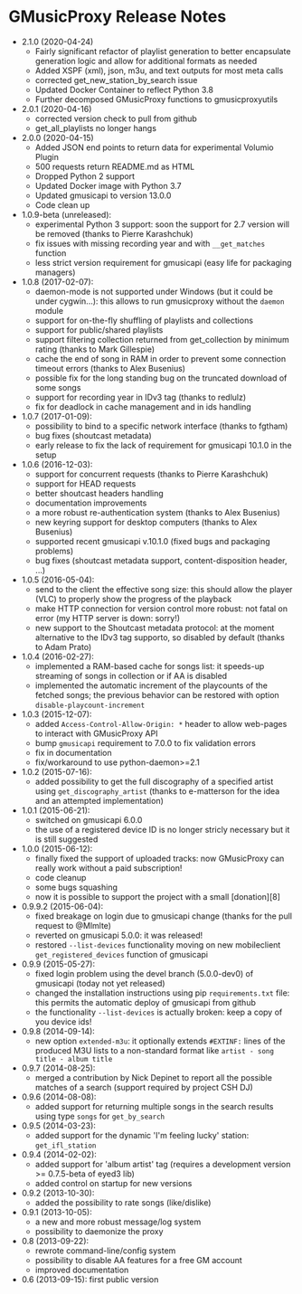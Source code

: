 # GMusicProxy Release Notes

- 2.1.0 (2020-04-24)
  - Fairly significant refactor of playlist generation to better encapsulate generation logic and allow for additional formats as needed
  - Added XSPF (xml), json, m3u, and text outputs for most meta calls
  - corrected get_new_station_by_search issue
  - Updated Docker Container to reflect Python 3.8
  - Further decomposed GMusicProxy functions to gmusicproxyutils
- 2.0.1 (2020-04-16)
  - corrected version check to pull from github
  - get_all_playlists no longer hangs
- 2.0.0 (2020-04-15)
  - Added JSON end points to return data for experimental Volumio Plugin
  - 500 requests return README.md as HTML
  - Dropped Python 2 support
  - Updated Docker image with Python 3.7
  - Updated gmusicapi to version 13.0.0
  - Code clean up
- 1.0.9-beta (unreleased):
  - experimental Python 3 support: soon the support for 2.7 version will be removed (thanks to Pierre Karashchuk)
  - fix issues with missing recording year and with `__get_matches` function
  - less strict version requirement for gmusicapi (easy life for packaging managers)
- 1.0.8 (2017-02-07):
  - daemon-mode is not supported under Windows (but it could be under cygwin...): this allows to run gmusicproxy without the `daemon` module
  - support for on-the-fly shuffling of playlists and collections
  - support for public/shared playlists
  - support filtering collection returned from get_collection by minimum rating (thanks to Mark Gillespie)
  - cache the end of song in RAM in order to prevent some connection timeout errors (thanks to Alex Busenius)
  - possible fix for the long standing bug on the truncated download of some songs
  - support for recording year in IDv3 tag (thanks to redlulz)
  - fix for deadlock in cache management and in ids handling
- 1.0.7 (2017-01-09):
  - possibility to bind to a specific network interface (thanks to fgtham)
  - bug fixes (shoutcast metadata)
  - early release to fix the lack of requirement for gmusicapi 10.1.0 in the setup
- 1.0.6 (2016-12-03):
  - support for concurrent requests (thanks to Pierre Karashchuk)
  - support for HEAD requests
  - better shoutcast headers handling
  - documentation improvements
  - a more robust re-authentication system (thanks to Alex Busenius)
  - new keyring support for desktop computers (thanks to Alex Busenius)
  - supported recent gmusicapi v.10.1.0 (fixed bugs and packaging problems)
  - bug fixes (shoutcast metadata support, content-disposition header, ...)
- 1.0.5 (2016-05-04):
  - send to the client the effective song size: this should allow the player (VLC) to properly show the progress of the playback
  - make HTTP connection for version control more robust: not fatal on error (my HTTP server is down: sorry!)
  - new support to the Shoutcast metadata protocol: at the moment alternative to the IDv3 tag supporto, so disabled by default (thanks to Adam Prato)
- 1.0.4 (2016-02-27):
  - implemented a RAM-based cache for songs list: it speeds-up streaming of songs in collection or if AA is disabled
  - implemented the automatic increment of the playcounts of the fetched songs; the previous behavior can be restored with option `disable-playcount-increment`
- 1.0.3 (2015-12-07):
  - added `Access-Control-Allow-Origin: *` header to allow web-pages to interact with GMusicProxy API
  - bump `gmusicapi` requirement to 7.0.0 to fix validation errors
  - fix in documentation
  - fix/workaround to use python-daemon>=2.1
- 1.0.2 (2015-07-16):
  - added possibility to get the full discography of a specified artist using `get_discography_artist` (thanks to e-matterson for the idea and an attempted implementation)
- 1.0.1 (2015-06-21):
  - switched on gmusicapi 6.0.0
  - the use of a registered device ID is no longer stricly necessary but it is still suggested
- 1.0.0 (2015-06-12):
  - finally fixed the support of uploaded tracks: now GMusicProxy can really work without a paid subscription!
  - code cleanup
  - some bugs squashing
  - now it is possible to support the project with a small [donation][8]
- 0.9.9.2 (2015-06-04):
  - fixed breakage on login due to gmusicapi change (thanks for the pull request to @Mlmlte)
  - reverted on gmusicapi 5.0.0: it was released!
  - restored `--list-devices` functionality moving on new mobileclient `get_registered_devices` function of gmusicapi
- 0.9.9 (2015-05-27):
  - fixed login problem using the devel branch (5.0.0-dev0) of gmusicapi (today not yet released)
  - changed the installation instructions using pip `requirements.txt` file: this permits the automatic deploy of gmusicapi from github
  - the functionality `--list-devices` is actually broken: keep a copy of you device ids!
- 0.9.8 (2014-09-14):
  - new option `extended-m3u`: it optionally extends `#EXTINF:` lines of the produced M3U lists to a non-standard format like `artist - song title - album title`
- 0.9.7 (2014-08-25):
  - merged a contribution by Nick Depinet to report all the possible matches of a search (support required by project CSH DJ)
- 0.9.6 (2014-08-08):
  - added support for returning multiple songs in the search results using type `songs` for `get_by_search`
- 0.9.5 (2014-03-23):
  - added support for the dynamic 'I'm feeling lucky' station: `get_ifl_station`
- 0.9.4 (2014-02-02):
  - added support for 'album artist' tag (requires a development version >= 0.7.5-beta of eyed3 lib)
  - added control on startup for new versions
- 0.9.2 (2013-10-30):
  - added the possibility to rate songs (like/dislike)
- 0.9.1 (2013-10-05):
  - a new and more robust message/log system
  - possibility to daemonize the proxy
- 0.8 (2013-09-22):
  - rewrote command-line/config system
  - possibility to disable AA features for a free GM account
  - improved documentation
- 0.6 (2013-09-15): first public version
